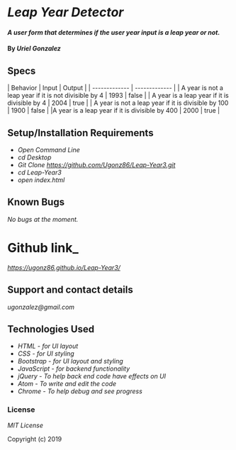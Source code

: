 # _Leap Year Detector_

#### _A user form that determines if the user year input is a leap year or not._

#### By _**Uriel Gonzalez**_

## Specs

| Behavior      | Input         | Output |
| ------------- | ------------- |
| A year is not a leap year if it is not divisible by 4  | 1993 | false |
| A year is a leap year if it is divisible by 4          | 2004 | true |
| A year is not a leap year if it is divisible by 100    | 1900 | false |
|A year is a leap year if it is divisible by 400         | 2000 | true |

## Setup/Installation Requirements

* _Open Command Line_
* _cd Desktop_
* _Git Clone https://github.com/Ugonz86/Leap-Year3.git_
* _cd Leap-Year3_
* _open index.html_

## Known Bugs

_No bugs at the moment._

# Github link_

_https://ugonz86.github.io/Leap-Year3/_

## Support and contact details

_ugonzalez@gmail.com_

## Technologies Used

* _HTML - for UI layout_
* _CSS - for UI styling_
* _Bootstrap - for UI layout and styling_
* _JavaScript - for backend functionality_
* _jQuery - To help back end code have effects on UI_
* _Atom - To write and edit the code_
* _Chrome - To help debug and see progress_

### License

*MIT License*

Copyright (c) 2019
